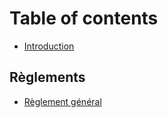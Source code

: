 # Table of contents

* [Introduction](README.md)

## Règlements

* [Règlement général](reglements/reglement-general.md)
